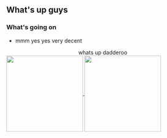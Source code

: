 ## What's up guys

### What's going on

 - mmm yes yes very decent 
<div align="center">whats up dadderoo</div>

<a href="https://github.com/anuraghazra/github-readme-stats">
  <img height=200 align="center" src="https://github-readme-stats.vercel.app/api?username=somewhat-armoured-shrimp&title_color=0adee1&bg_color=0e0d1d&border_color=db5b5b&text_color=0adee1" />
</a>
<a href="https://github.com/anuraghazra/convoychat">
  <img height=200 align="center" src="https://github-readme-stats.vercel.app/api/top-langs?username=somewhat-armoured-shrimp&title_color=0adee1&bg_color=0e0d1d&border_color=db5b5b&text_color=0adee1&layout=compact&langs_count=8&card_width=320" />
</a>

